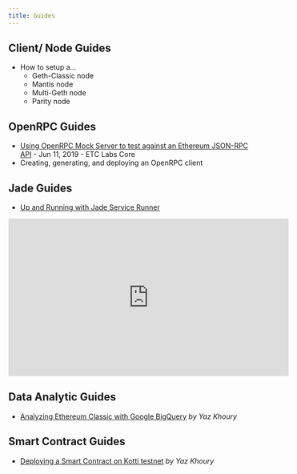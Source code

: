 ```yaml
---
title: Guides
---
```


## Client/ Node Guides

- How to setup a...
  - Geth-Classic node 
  - Mantis node
  - Multi-Geth node
  - Parity node

## OpenRPC Guides

- [Using OpenRPC Mock Server to test against an Ethereum JSON-RPC API](https://medium.com/etclabscore/using-openrpc-mock-server-to-test-against-an-ethereum-json-rpc-api-50b86b6d02d6) - Jun 11, 2019 - ETC Labs Core
- Creating, generating, and deploying an OpenRPC client

## Jade Guides

- [Up and Running with Jade Service Runner](https://www.youtube.com/watch?v=Y-Wdg1hgMls)
<iframe width="560" height="315" src="https://www.youtube.com/watch?v=Y-Wdg1hgMls" frameborder="0" allow="accelerometer; autoplay; encrypted-media; gyroscope; picture-in-picture" allowfullscreen></iframe>

## Data Analytic Guides

- [Analyzing Ethereum Classic with Google BigQuery](https://medium.com/ethereum-classic/analyzing-ethereum-classic-with-google-bigquery-df55822ec6a6) *by Yaz Khoury*

## Smart Contract Guides

- [Deploying a Smart Contract on Kotti testnet](https://medium.com/ethereum-classic/kotti-solidity-etc-oh-my-2ae36926454d) *by Yaz Khoury*